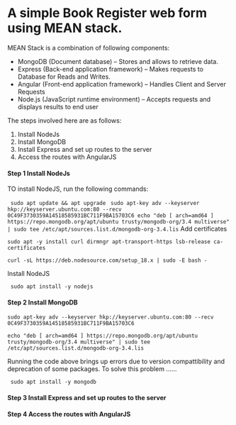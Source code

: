 # A simple Book Register web form using MEAN stack.

MEAN Stack is a combination of following components:
- MongoDB (Document database) – Stores and allows to retrieve data.
- Express (Back-end application framework) – Makes requests to Database for Reads and Writes.
- Angular (Front-end application framework) – Handles Client and Server Requests
- Node.js (JavaScript runtime environment) – Accepts requests and displays results to end user

The steps involved here are as follows:
1. Install NodeJs
2. Install MongoDB
3. Install Express and set up routes to the server
4. Access the routes with AngularJS


#### Step 1 Install NodeJs
TO install NodeJS, run the following commands:

` sudo apt update && apt upgrade`
`
sudo apt-key adv --keyserver hkp://keyserver.ubuntu.com:80 --recv 0C49F3730359A14518585931BC711F9BA15703C6
echo "deb [ arch=amd64 ] https://repo.mongodb.org/apt/ubuntu trusty/mongodb-org/3.4 multiverse" | sudo tee /etc/apt/sources.list.d/mongodb-org-3.4.lis`
Add certificates

```
sudo apt -y install curl dirmngr apt-transport-https lsb-release ca-certificates

curl -sL https://deb.nodesource.com/setup_18.x | sudo -E bash -
```
Install NodeJS

` sudo apt install -y nodejs`

#### Step 2 Install MongoDB

```
sudo apt-key adv --keyserver hkp://keyserver.ubuntu.com:80 --recv 0C49F3730359A14518585931BC711F9BA15703C6

echo "deb [ arch=amd64 ] https://repo.mongodb.org/apt/ubuntu trusty/mongodb-org/3.4 multiverse" | sudo tee /etc/apt/sources.list.d/mongodb-org-3.4.lis
```
Running the code above brings up errors due to version compattibility and deprecation of some packages. 
To solve this problem ......

` sudo apt install -y mongodb`

#### Step 3 Install Express and set up routes to the server
#### Step 4 Access the routes with AngularJS
